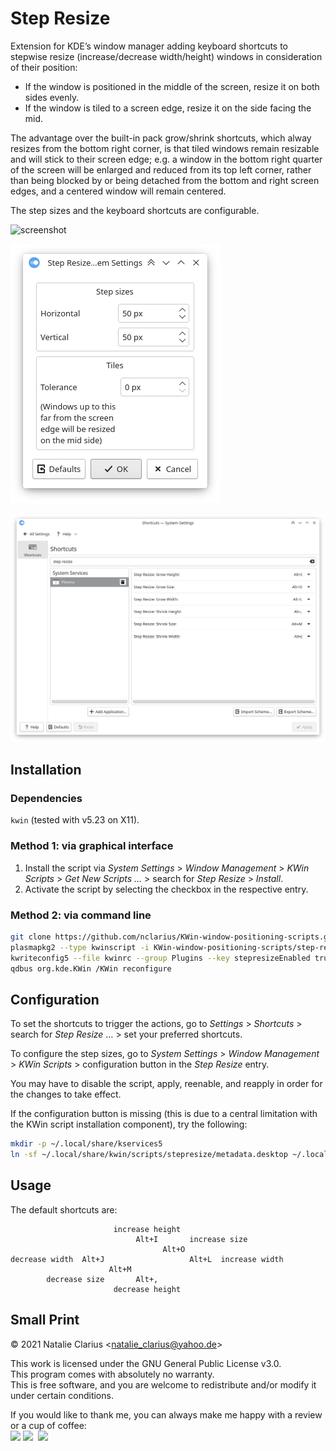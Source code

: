 # Step Resize

Extension for KDE’s window manager adding keyboard shortcuts to stepwise resize (increase/decrease width/height) windows in consideration of their position:

- If the window is positioned in the middle of the screen, resize it on both sides evenly.
- If the window is tiled to a screen edge, resize it on the side facing the mid.

The advantage over the built-in pack grow/shrink shortcuts, which alway resizes from the bottom right corner, is that tiled windows remain resizable and will stick to their screen edge; e.g. a window in the bottom right quarter of the screen will be enlarged and reduced from its top left corner, rather than being blocked by or being detached from the bottom and right screen edges, and a centered window will remain centered.

The step sizes and the keyboard shortcuts are configurable.

![screenshot](screenshot.gif)

![config](img/config.png)

![shortcuts](img/shortcuts.png)



## Installation

### Dependencies

`kwin` (tested with v5.23 on X11).

### Method 1: via graphical interface

1. Install the script via *System Settings* > *Window Management* > *KWin Scripts* > *Get New Scripts …* > search for *Step Resize* > *Install*.
2. Activate the script by selecting the checkbox in the respective entry.

### Method 2: via command line

```bash
git clone https://github.com/nclarius/KWin-window-positioning-scripts.git
plasmapkg2 --type kwinscript -i KWin-window-positioning-scripts/step-resize
kwriteconfig5 --file kwinrc --group Plugins --key stepresizeEnabled true
qdbus org.kde.KWin /KWin reconfigure
```



## Configuration

To set the shortcuts to trigger the actions, go to *Settings* > *Shortcuts* > search for *Step Resize* … > set your preferred shortcuts.

To configure the step sizes, go to *System Settings* > *Window Management* > *KWin Scripts* > configuration button in the *Step Resize* entry.

You may have to disable the script, apply, reenable, and reapply in order for the changes to take effect.

If the configuration button is missing (this is due to a central limitation with the KWin script installation component), try the following:

```bash
mkdir -p ~/.local/share/kservices5
ln -sf ~/.local/share/kwin/scripts/stepresize/metadata.desktop ~/.local/share/kservices5/stepresize.desktop
```



## Usage

The default shortcuts are:

```
                       increase height    
                            Alt+I       increase size  
                                  Alt+O    
decrease width  Alt+J                   Alt+L  increase width     
                      Alt+M
        decrease size       Alt+,
                       decrease height
```



## Small Print

© 2021 Natalie Clarius \<natalie_clarius@yahoo.de\>

This work is licensed under the GNU General Public License v3.0.  
This program comes with absolutely no warranty.  
This is free software, and you are welcome to redistribute and/or modify it under certain conditions.  

If you would like to thank me, you can always make me happy with a review or a cup of coffee:  
<a href="https://store.kde.org/p/1632260"><img src="https://raw.githubusercontent.com/nclarius/Plasma-window-decorations/main/img/kdestore.png" height="30"/></a>
<a href="https://www.paypal.com/donate/?hosted_button_id=7LUUJD83BWRM4"><img src="https://www.paypalobjects.com/en_US/DK/i/btn/btn_donateCC_LG.gif" height="30"/></a>&nbsp;&nbsp;<a href="https://www.buymeacoffee.com/nclarius"><img src="https://cdn.buymeacoffee.com/buttons/v2/default-yellow.png" height="30"/></a>
